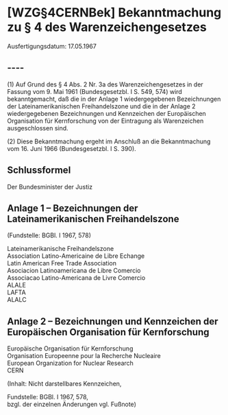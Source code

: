 # [WZG§4CERNBek] Bekanntmachung zu § 4 des Warenzeichengesetzes

Ausfertigungsdatum: 17.05.1967

 

## ----

(1) Auf Grund des § 4 Abs. 2 Nr. 3a des Warenzeichengesetzes in der Fassung vom 9. Mai 1961 (Bundesgesetzbl. I S. 549, 574) wird bekanntgemacht, daß die in der Anlage 1 wiedergegebenen Bezeichnungen der Lateinamerikanischen Freihandelszone und die in der Anlage 2 wiedergegebenen Bezeichnungen und Kennzeichen der Europäischen Organisation für Kernforschung von der Eintragung als Warenzeichen ausgeschlossen sind.

(2) Diese Bekanntmachung ergeht im Anschluß an die Bekanntmachung vom 16. Juni 1966 (Bundesgesetzbl. I S. 390).


## Schlussformel

Der Bundesminister der Justiz


## Anlage 1 – Bezeichnungen der Lateinamerikanischen Freihandelszone

(Fundstelle: BGBl. I 1967, 578)

  
  
Lateinamerikanische Freihandelszone  
Association Latino-Americaine de Libre Echange  
Latin American Free Trade Association  
Asociacion Latinoamericana de Libre Comercio  
Associacao Latino-Americana de Livre Comercio  
ALALE  
LAFTA  
ALALC


## Anlage 2 – Bezeichnungen und Kennzeichen der Europäischen Organisation für Kernforschung

Europäische Organisation für Kernforschung  
Organisation Europeenne pour la Recherche Nucleaire  
European Organization for Nuclear Research  
CERN  
  

(Inhalt: Nicht darstellbares Kennzeichen,

  

Fundstelle: BGBl. I 1967, 578,  
bzgl. der einzelnen Änderungen vgl. Fußnote)
